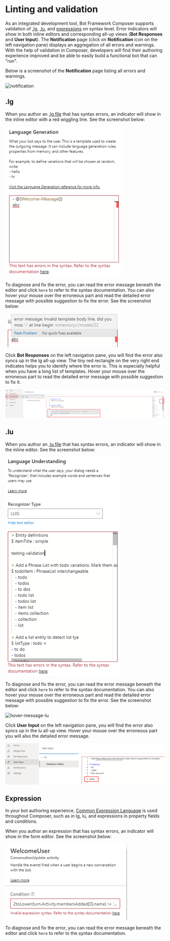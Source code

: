 # Linting and validation

As an integrated development tool, Bot Framework Composer supports validation of [.lg](https://github.com/microsoft/BotBuilder-Samples/blob/master/experimental/language-generation/docs/lg-file-format.md), [.lu](https://github.com/Microsoft/botbuilder-tools/blob/master/packages/Ludown/docs/lu-file-format.md), and [expressions](https://github.com/microsoft/BotBuilder-Samples/tree/master/experimental/common-expression-language) on syntax level. Error indicators will show in both inline editors and corresponding all-up views (**Bot Responses** and **User Input**). The **Notification** page (click on **Notification** icon on the left navigation pane) displays an aggregation of all errors and warnings. With the help of validation in Composer, developers will find their authoring experience improved and be able to easily build a functional bot that can "run". 

Below is a screenshot of the **Notification** page listing all errors and warnings.  

![notification](./media/validation/notification.png)

## .lg
When you author an [.lg file](https://github.com/microsoft/BotBuilder-Samples/blob/master/experimental/language-generation/docs/lg-file-format.md) that has syntax errors, an indicator will show in the inline editor with a red wiggling line. See the screenshot below: 

![inline-error-lg](./media/validation/inline-error-lg.png)

To diagnose and fix the error, you can read the error message beneath the editor and click `here` to refer to the syntax documentation. You can also hover your mouse over the erroneous part and read the detailed error message with possible suggestion to fix the error. See the screenshot below: 

![hover-message-lg](./media/validation/hover-message-lg.png)

Click **Bot Responses** on the left navigation pane, you will find the error also syncs up in the lg all-up view. The tiny red rectangle on the very right end indicates helps you to identify where the error is. This is especially helpful when you have a long list of templates. Hover your mouse over the erroneous part to read the detailed error message with possible suggestion to fix it. 

![lg-all-up-view](./media/validation/lg-all-up-view.png)


## .lu
When you author an [.lu file](https://github.com/Microsoft/botbuilder-tools/blob/master/packages/Ludown/docs/lu-file-format.md) that has syntax errors, an indicator will show in the inline editor. See the screenshot below: 

![inline-error-lu](./media/validation/inline-error-lu.png)

To diagnose and fix the error, you can read the error message beneath the editor and click `here` to refer to the syntax documentation. You can also hover your mouse over the erroneous part and read the detailed error message with possible suggestion to fix the error. See the screenshot below: 

![hover-message-lu](./media/validation/hover-message-lu.png)

Click **User Input** on the left navigation pane, you will find the error also syncs up in the lu all-up view. Hover your mouse over the erroneous part you will also the detailed error message. 

![lu-all-up-view](./media/validation/lu-all-up-view.png)


## Expression
In your bot authoring experience, [Common Expression Language](https://github.com/microsoft/BotBuilder-Samples/tree/master/experimental/common-expression-language) is used throughout Composer, such as in lg, lu, and expressions in property fields and conditions.  

When you author an expression that has syntax errors, an indicator will show in the form editor. See the screenshot below: 

![expression-error-in-form](./media/validation/expression-error-in-form.png)

To diagnose and fix the error, you can read the error message beneath the editor and click `here` to refer to the syntax documentation. 





